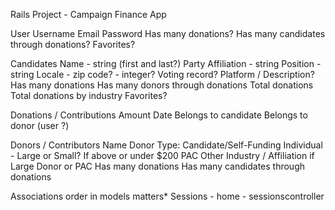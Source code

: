 Rails Project - Campaign Finance App

User
  Username
  Email
  Password
  Has many donations?
  Has many candidates through donations? Favorites?

Candidates
  Name - string (first and last?)
  Party Affiliation - string
  Position - string
  Locale - zip code? - integer?
  Voting record?
  Platform / Description?
  Has many donations
  Has many donors through donations
  Total donations
  Total donations by industry
  Favorites?

Donations / Contributions
  Amount
  Date
  Belongs to candidate
  Belongs to donor (user ?)

Donors / Contributors
  Name
  Donor Type:
  Candidate/Self-Funding
  Individual - Large or Small? If above or under $200
  PAC
  Other
  Industry / Affiliation if Large Donor or PAC
  Has many donations
  Has many candidates through donations


Associations order in models matters*
Sessions - home - sessionscontroller
